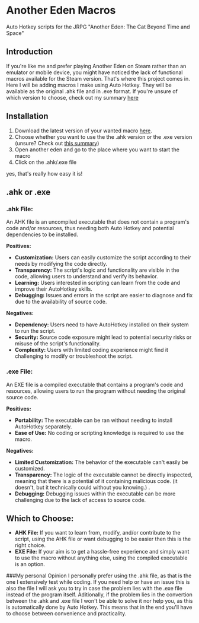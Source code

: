# Another Eden Macros
Auto Hotkey scripts for the JRPG "Another Eden: The Cat Beyond Time and Space"

## Introduction

If you're like me and prefer playing Another Eden on Steam rather than an emulator or mobile device, you might have noticed the lack of functional macros available for the Steam version. 
That's where this project comes in. Here I will be adding macros I make using Auto Hotkey. They will be available as the original .ahk file and in .exe format. If you're unsure of which version to choose, check out my summary [here](.ahk-or-.exe)

## Installation
1. Download the latest version of your wanted macro [here](github.com/NoxNecro/Another-Eden-AutoHotkey/releases/latest).
2. Choose whether you want to use the the .ahk version or the .exe version (unsure? Check out [this summary]())
3. Open another eden and go to the place where you want to start the macro
4. Click on the .ahk/.exe file

yes, that's really how easy it is!





## .ahk or .exe

### .ahk File:

An AHK file is an uncompiled executable that does not contain a program's code and/or resources, thus needing both Auto Hotkey and potential dependencies to be installed.

**Positives:**
- **Customization:** Users can easily customize the script according to their needs by modifying the code directly.
- **Transparency:** The script's logic and functionality are visible in the code, allowing users to understand and verify its behavior.
- **Learning:** Users interested in scripting can learn from the code and improve their AutoHotkey skills.
- **Debugging:** Issues and errors in the script are easier to diagnose and fix due to the availability of source code.

**Negatives:**
- **Dependency:** Users need to have AutoHotkey installed on their system to run the script.
- **Security:** Source code exposure might lead to potential security risks or misuse of the script's functionality.
- **Complexity:** Users with limited coding experience might find it challenging to modify or troubleshoot the script.

### .exe File:

An EXE file is a compiled executable that contains a program's code and resources, allowing users to run the program without needing the original source code.

**Positives:**
- **Portability:**  The executable can be ran without needing to install AutoHotkey separately.
- **Ease of Use:** No coding or scripting knowledge is required to use the macro.

**Negatives:**
- **Limited Customization:** The behavior of the executable can't easily be customized.
- **Transparency:** The logic of the executable cannot be directly inspected, meaning that there is a potential of it containing malicious code. (it doesn't, but it technically could without you knowing.) .
- **Debugging:** Debugging issues within the executable can be more challenging due to the lack of access to source code.

## Which to Choose:
- **AHK File:** If you want to learn from, modify, and/or contribute to the script, using the AHK file or want debugging to be easier then this is the right choice.
- **EXE File:** If your aim is to get a hassle-free experience and simply want to use the macro without anything else, using the compiled executable is an option.

###My personal Opinion
I personally prefer using the .ahk file, as that is the one I extensively test while coding. If you need help or have an issue this is also the file I will ask you to try in case the problem lies with the .exe file instead of the program itself. Aditionally, if the problem lies in the convertion between the .ahk and .exe file I won't be able to solve it nor help you, as this is automatically done by Auto Hotkey. This means that in the end you'll have to choose between convenience and practicality. 

